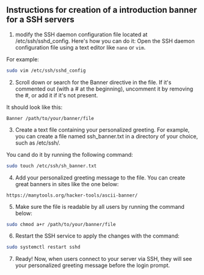 ## Instructions for creation of a introduction banner for a SSH servers

1. modify the SSH daemon configuration file located at /etc/ssh/sshd_config. Here's how you can do it:
Open the SSH daemon configuration file using a text editor like `nano` or `vim`.

For example: 

```sh
sudo vim /etc/ssh/sshd_config

```
2. Scroll down or search for the Banner directive in the file. If it's commented out (with a # at the beginning), uncomment it by removing the #, or add it if it's not present. 

It should look like this:

```
Banner /path/to/your/banner/file

```
3. Create a text file containing your personalized greeting. For example, you can create a file named ssh_banner.txt in a directory of your choice, such as /etc/ssh/. 

You cand do it by running the following command:

```sh
sudo touch /etc/ssh/sh_banner.txt

```
4. Add your personalized greeting message to the file. You can create great banners in sites like the one below: 


```
https://manytools.org/hacker-tools/ascii-banner/

```
5. Make sure the file is readable by all users by running the command below:

```sh
sudo chmod a+r /path/to/your/banner/file

```
6. Restart the SSH service to apply the changes with the command:

```sh
sudo systemctl restart sshd

```
7. Ready! Now, when users connect to your server via SSH, they will see your personalized greeting message before the login prompt.